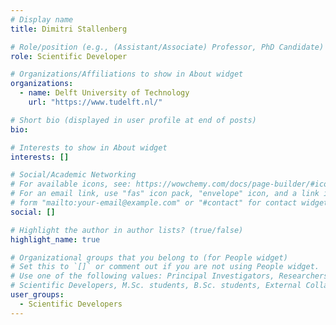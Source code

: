 ```yaml
---
# Display name
title: Dimitri Stallenberg

# Role/position (e.g., (Assistant/Associate) Professor, PhD Candidate)
role: Scientific Developer

# Organizations/Affiliations to show in About widget
organizations:
  - name: Delft University of Technology
    url: "https://www.tudelft.nl/"

# Short bio (displayed in user profile at end of posts)
bio:

# Interests to show in About widget
interests: []

# Social/Academic Networking
# For available icons, see: https://wowchemy.com/docs/page-builder/#icons
# For an email link, use "fas" icon pack, "envelope" icon, and a link in the
# form "mailto:your-email@example.com" or "#contact" for contact widget.
social: []

# Highlight the author in author lists? (true/false)
highlight_name: true

# Organizational groups that you belong to (for People widget)
# Set this to `[]` or comment out if you are not using People widget.
# Use one of the following values: Principal Investigators, Researchers, Postdoctoral Researchers, Ph.D. Candidates,
# Scientific Developers, M.Sc. students, B.Sc. students, External Collaborators, Past members
user_groups:
  - Scientific Developers
---
```

